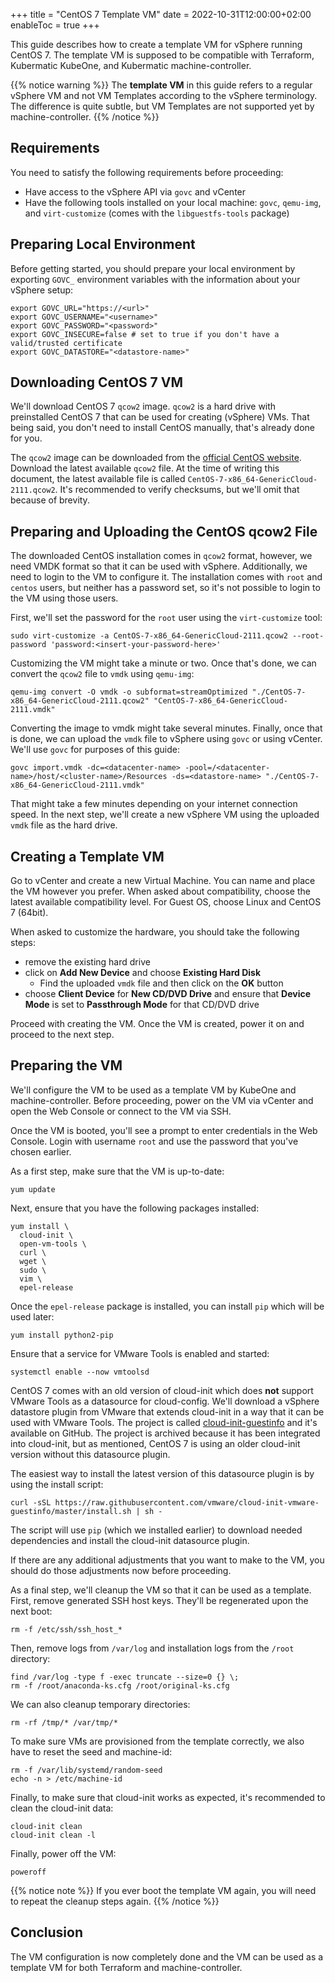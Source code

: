 +++
title = "CentOS 7 Template VM"
date = 2022-10-31T12:00:00+02:00
enableToc = true
+++

This guide describes how to create a template VM for vSphere running CentOS 7.
The template VM is supposed to be compatible with Terraform, Kubermatic KubeOne,
and Kubermatic machine-controller.

{{% notice warning %}}
The **template VM** in this guide refers to a regular vSphere VM and not VM
Templates according to the vSphere terminology. The difference is quite subtle,
but VM Templates are not supported yet by machine-controller.
{{% /notice %}}

## Requirements

You need to satisfy the following requirements before proceeding:

* Have access to the vSphere API via `govc` and vCenter
* Have the following tools installed on your local machine: `govc`, `qemu-img`,
  and `virt-customize` (comes with the `libguestfs-tools` package)

## Preparing Local Environment

Before getting started, you should prepare your local environment by exporting
`GOVC_` environment variables with the information about your vSphere setup:

```shell
export GOVC_URL="https://<url>"
export GOVC_USERNAME="<username>"
export GOVC_PASSWORD="<password>"
export GOVC_INSECURE=false # set to true if you don't have a valid/trusted certificate
export GOVC_DATASTORE="<datastore-name>"
```

## Downloading CentOS 7 VM

We'll download CentOS 7 `qcow2` image. `qcow2` is a hard drive with preinstalled
CentOS 7 that can be used for creating (vSphere) VMs. That being said, you don't
need to install CentOS manually, that's already done for you.

The `qcow2` image can be downloaded from the [official CentOS website][centos].
Download the latest available `qcow2` file. At the time of writing this document,
the latest available file is called `CentOS-7-x86_64-GenericCloud-2111.qcow2`.
It's recommended to verify checksums, but we'll omit that because of brevity.

[centos]: https://cloud.centos.org/centos/7/images/?C=M;O=D

## Preparing and Uploading the CentOS qcow2 File

The downloaded CentOS installation comes in `qcow2` format, however, we need
VMDK format so that it can be used with vSphere. Additionally, we need to login
to the VM to configure it. The installation comes with `root` and `centos` users,
but neither has a password set, so it's not possible to login to the VM using
those users.

First, we'll set the password for the `root` user using the `virt-customize`
tool:

```shell
sudo virt-customize -a CentOS-7-x86_64-GenericCloud-2111.qcow2 --root-password 'password:<insert-your-password-here>'
```

Customizing the VM might take a minute or two. Once that's done, we can convert
the `qcow2` file to `vmdk` using `qemu-img`:

```shell
qemu-img convert -O vmdk -o subformat=streamOptimized "./CentOS-7-x86_64-GenericCloud-2111.qcow2" "CentOS-7-x86_64-GenericCloud-2111.vmdk"
```

Converting the image to vmdk might take several minutes. Finally, once that is
done, we can upload the `vmdk` file to vSphere using `govc` or using vCenter.
We'll use `govc` for purposes of this guide:

```shell
govc import.vmdk -dc=<datacenter-name> -pool=/<datacenter-name>/host/<cluster-name>/Resources -ds=<datastore-name> "./CentOS-7-x86_64-GenericCloud-2111.vmdk"
```

That might take a few minutes depending on your internet connection speed.
In the next step, we'll create a new vSphere VM using the uploaded `vmdk` file
as the hard drive.

## Creating a Template VM

Go to vCenter and create a new Virtual Machine. You can name and place the
VM however you prefer. When asked about compatibility, choose the latest
available compatibility level. For Guest OS, choose Linux and CentOS 7 (64bit).

When asked to customize the hardware, you should take the following steps:

- remove the existing hard drive
- click on **Add New Device** and choose **Existing Hard Disk**
  - Find the uploaded `vmdk` file and then click on the **OK** button
- choose **Client Device** for **New CD/DVD Drive** and ensure that 
  **Device Mode** is set to **Passthrough Mode** for that CD/DVD drive

Proceed with creating the VM. Once the VM is created, power it on and proceed
to the next step.

## Preparing the VM

We'll configure the VM to be used as a template VM by KubeOne and
machine-controller. Before proceeding, power on the VM via vCenter and open
the Web Console or connect to the VM via SSH.

Once the VM is booted, you'll see a prompt to enter credentials in the Web
Console. Login with username `root` and use the password that you've chosen
earlier.

As a first step, make sure that the VM is up-to-date:

```shell
yum update
```

Next, ensure that you have the following packages installed:

```shell
yum install \
  cloud-init \
  open-vm-tools \
  curl \
  wget \
  sudo \
  vim \
  epel-release
```

Once the `epel-release` package is installed, you can install `pip` which
will be used later:

```shell
yum install python2-pip
```

Ensure that a service for VMware Tools is enabled and started:

```shell
systemctl enable --now vmtoolsd
```

CentOS 7 comes with an old version of cloud-init which does **not** support
VMware Tools as a datasource for cloud-config. We'll download a vSphere
datastore plugin from VMware that extends cloud-init in a way that it can be
used with VMware Tools. The project is called [cloud-init-guestinfo] and it's
available on GitHub. The project is archived because it has been integrated
into cloud-init, but as mentioned, CentOS 7 is using an older cloud-init version
without this datasource plugin.

[cloud-init-guestinfo]: https://github.com/vmware-archive/cloud-init-vmware-guestinfo

The easiest way to install the latest version of this datasource plugin is by
using the install script:

```shell
curl -sSL https://raw.githubusercontent.com/vmware/cloud-init-vmware-guestinfo/master/install.sh | sh -
```

The script will use `pip` (which we installed earlier) to download needed
dependencies and install the cloud-init datasource plugin.

If there are any additional adjustments that you want to make to the VM, you
should do those adjustments now before proceeding.

As a final step, we'll cleanup the VM so that it can be used as a template.
First, remove generated SSH host keys. They'll be regenerated upon the next
boot:

```shell
rm -f /etc/ssh/ssh_host_*
```

Then, remove logs from `/var/log` and installation logs from the `/root`
directory:

```shell
find /var/log -type f -exec truncate --size=0 {} \;
rm -f /root/anaconda-ks.cfg /root/original-ks.cfg
```

We can also cleanup temporary directories:

```shell
rm -rf /tmp/* /var/tmp/*
```

To make sure VMs are provisioned from the template correctly, we also have to
reset the seed and machine-id:

```shell
rm -f /var/lib/systemd/random-seed
echo -n > /etc/machine-id
```

Finally, to make sure that cloud-init works as expected, it's recommended to
clean the cloud-init data:

```shell
cloud-init clean
cloud-init clean -l
```

Finally, power off the VM:

```shell
poweroff
```

{{% notice note %}}
If you ever boot the template VM again, you will need to repeat the cleanup
steps again.
{{% /notice %}}

## Conclusion

The VM configuration is now completely done and the VM can be used as a 
template VM for both Terraform and machine-controller.
